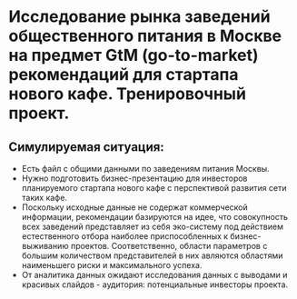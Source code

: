 # Исследование рынка заведений общественного питания в Москве на предмет GtM (go-to-market) рекомендаций для стартапа нового кафе. Тренировочный проект.

## Симулируемая ситуация:
* Есть файл с общими данными по заведениям питания Москвы.
* Нужно подготовить бизнес-презентацию для инвесторов планируемого стартапа нового кафе с перспективой развития сети таких кафе.
* Поскольку исходные данные не содержат коммерческой информации, рекомендации базируются на идее, что совокупность всех заведений представляет из себя эко-систему под действием естественного отбора наиболее приспособленных к бизнес-выживанию проектов.  Соответственно, области параметров с большим количеством представителей в них авляются областями наименьшего риски и максимального успеха.
* От аналитика данных ожидают исследования данных с выводами и красивых слайдов - аудитория: потенциальные инвесторы проекта.
